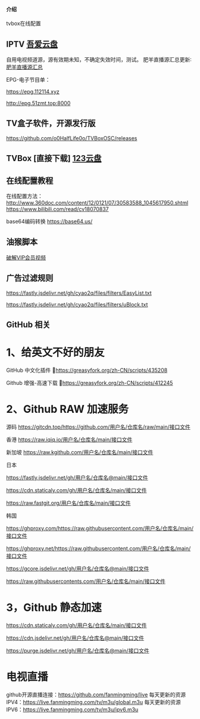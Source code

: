 
#### 介绍
tvbox在线配置


## IPTV  [吾爱云盘](http://52bsj.vip:81)

自用电视频道源，源有效期未知，不确定失效时间，测试。
肥羊直播源汇总更新∶[肥羊直播源汇总](https://github.com/youshandefeiyang/live-Url)

EPG-电子节目单：

<https://epg.112114.xyz>

<http://epg.51zmt.top:8000>


## TV盒子软件，开源发行版

<https://github.com/o0HalfLife0o/TVBoxOSC/releases>

## TVBox [直接下载] [123云盘](https://www.123pan.com/s/RLY9-sS3pH)


## 在线配置教程
在线配置方法：
http://www.360doc.com/content/12/0121/07/30583588_1045617950.shtml
https://www.bilibili.com/read/cv18070837

base64编码转换
https://base64.us/



## 油猴脚本

[破解VIP会员视频](https://f.cyao.tk/script/crackvideo.user.js)


## 广告过滤规则

<https://fastly.jsdelivr.net/gh/cyao2q/files/filters/EasyList.txt>

<https://fastly.jsdelivr.net/gh/cyao2q/files/filters/uBlock.txt>


## GitHub 相关

# 1、给英文不好的朋友

GitHub 中文化插件 🔰https://greasyfork.org/zh-CN/scripts/435208

Github 增强-高速下载 🔰https://greasyfork.org/zh-CN/scripts/412245

# 2、Github RAW 加速服务

源码 https://gitcdn.top/https://github.com/用户名/仓库名/raw/main/接口文件

香港 https://raw.iqiq.io/用户名/仓库名/main/接口文件

新加坡 https://raw.kgithub.com/用户名/仓库名/main/接口文件

日本

https://fastly.jsdelivr.net/gh/用户名/仓库名@main/接口文件

https://cdn.staticaly.com/gh/用户名/仓库名/main/接口文件

https://raw.fastgit.org/用户名/仓库名/main/接口文件

韩国

https://ghproxy.com/https://raw.githubusercontent.com/用户名/仓库名/main/接口文件

https://ghproxy.net/https://raw.githubusercontent.com/用户名/仓库名/main/接口文件

https://gcore.jsdelivr.net/gh/用户名/仓库名@main/接口文件

https://raw.githubusercontents.com/用户名/仓库名/main/接口文件

# 3，Github 静态加速

https://cdn.staticaly.com/gh/用户名/仓库名/main/接口文件

https://cdn.jsdelivr.net/gh/用户名/仓库名@main/接口文件

https://purge.jsdelivr.net/gh/用户名/仓库名@main/接口文件


# 电视直播

github开源直播连接：https://github.com/fanmingming/live
每天更新的资源IPV4：https://live.fanmingming.com/tv/m3u/global.m3u
每天更新的资源IPV6：https://live.fanmingming.com/tv/m3u/ipv6.m3u
